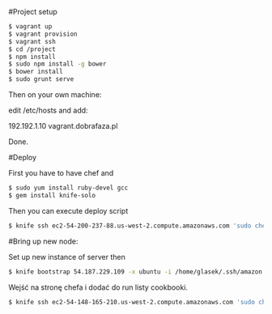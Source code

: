 #Project setup

```sh
$ vagrant up
$ vagrant provision
$ vagrant ssh
$ cd /project
$ npm install
$ sudo npm install -g bower
$ bower install
$ sudo grunt serve
```

Then on your own machine:

edit /etc/hosts and add:

192.192.1.10 vagrant.dobrafaza.pl

Done.

#Deploy

First you have to have chef and

```sh
$ sudo yum install ruby-devel gcc
$ gem install knife-solo
```

Then you can execute deploy script

```sh
$ knife ssh ec2-54-200-237-88.us-west-2.compute.amazonaws.com 'sudo chef-client' -m -x ubuntu -i /home/glasek/.ssh/amazon.pem
```

#Bring up new node:

Set up new instance of server then

```sh
$ knife bootstrap 54.187.229.109 -x ubuntu -i /home/glasek/.ssh/amazon.pem --sudo
```

Wejść na stronę chefa i dodać do run listy cookbooki.
```sh
$ knife ssh ec2-54-148-165-210.us-west-2.compute.amazonaws.com 'sudo chef-client' -m -x ubuntu -i /home/glasek/.ssh/amazon.pem
```